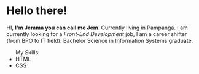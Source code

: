 # Hello there!
HI, <b> I'm Jemma you can call me Jem. </b> Currently living in Pampanga.
I am currently looking for a <i> Front-End Development </i> job, I am a career shifter (from BPO to IT field). Bachelor Science in Information Systems graduate.

<ul>
My Skills:
<li> HTML </li>
<li> CSS </li>
</ul>
